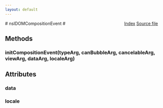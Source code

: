 ```yaml
---
layout: default
---
```

<div class='links' style='float:right'><a href="../index.html">Index</a>
<a href="http://dxr.mozilla.org/mozilla-central/source/dom/interfaces/events/nsIDOMCompositionEvent.idl">Source file</a>
</div>
# nsIDOMCompositionEvent #

## Methods ##

### initCompositionEvent(typeArg, canBubbleArg, cancelableArg, viewArg, dataArg, localeArg) ###

## Attributes ##

### data ###

### locale ###
